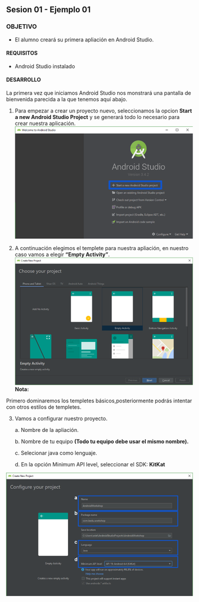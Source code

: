 ## Sesion 01 - Ejemplo 01

### OBJETIVO 
 - El alumno creará su primera apliación en Android Studio. 

#### REQUISITOS 
* Android Studio instalado


#### DESARROLLO
La primera vez que iniciamos Android Studio nos monstrará una pantalla de bienvenida parecida a la que tenemos aquí abajo.

1. Para empezar a crear un proyecto nuevo, seleccionamos la opcion **Start a new Android Studio Project** y se generará todo lo necesario para crear nuestra aplicación.
 ![Listando todos los documentos de una colección](img/primerApp.png)

 2. A continuación elegimos el templete para nuestra apliación, en nuestro caso vamos a elegir **“Empty Activity”**.
 ![Listando todos los documentos de una colección](img/seleccionPanel.png)
 **Nota:**

 Primero dominaremos los templetes básicos,posteriormente podrás intentar con otros estilos de templetes.

 3. Vamos a configurar nuestro proyecto.

    a. Nombre de la apliación.

    b. Nombre de tu equipo **(Todo tu equipo debe usar el mismo nombre).**

    c. Selecionar java como lenguaje.

    d. En la opción Minimum API level, seleccionar el SDK: **KitKat**

 ![Listando todos los documentos de una colección](img/configuracionAppControl.png)



